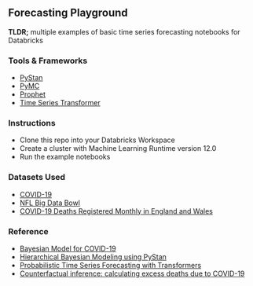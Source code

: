 ## Forecasting Playground

**TLDR;** multiple examples of basic time series forecasting notebooks for Databricks

### Tools & Frameworks

* [PyStan](https://pystan.readthedocs.io/en/latest/)
* [PyMC](https://www.pymc.io/welcome.html)
* [Prophet](https://facebook.github.io/prophet/)
* [Time Series Transformer](https://huggingface.co/docs/transformers/model_doc/time_series_transformer)

### Instructions

* Clone this repo into your Databricks Workspace
* Create a cluster with Machine Learning Runtime version 12.0
* Run the example notebooks

### Datasets Used

* [COVID-19](https://www.kaggle.com/datasets/imdevskp/corona-virus-report)
* [NFL Big Data Bowl](https://www.kaggle.com/c/nfl-big-data-bowl-2022)
* [COVID-19 Deaths Registered Monthly in England and Wales](https://github.com/pymc-devs/pymc-examples/blob/2022.12.0/examples/data/deaths_and_temps_england_wales.csv)

### Reference

* [Bayesian Model for COVID-19](https://www.kaggle.com/code/bpavlyshenko/bayesian-model-for-covid-19-spread-prediction/log)
* [Hierarchical Bayesian Modeling using PyStan](https://www.kaggle.com/code/kyonaganuma/hierarchical-bayesian-modeling-using-pystan)
* [Probabilistic Time Series Forecasting with Transformers](https://huggingface.co/blog/time-series-transformers)
* [Counterfactual inference: calculating excess deaths due to COVID-19](https://github.com/pymc-devs/pymc-examples/blob/2022.12.0/examples/causal_inference/excess_deaths.ipynb)
